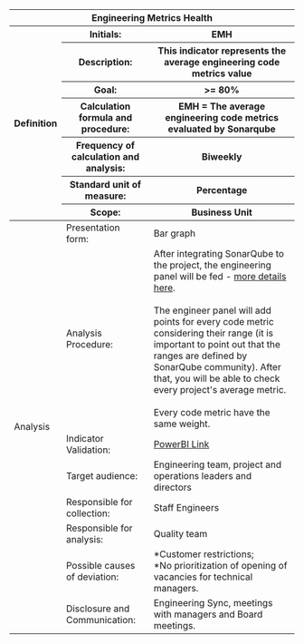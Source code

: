 <table class="tg">
<thead>
  <tr>
    <th class="tg-9wq8 color-white analise" colspan="8">Engineering Metrics Health</th>
  </tr>
  <tr>
    <th class="tg-9wq8 definicao color-black" rowspan="8">Definition </th>
    <th class="tg-0pky">Initials:</th>
    <th class="tg-0pky">EMH</th>
  </tr>
  <tr>
    <th class="tg-0pky">Description:</th>
    <th class="tg-0pky">This indicator represents the average engineering code metrics value</th>
  </tr>
  <tr>
    <th class="tg-0pky">Goal:</th>
    <th class="tg-0pky">>= 80%</th>
  </tr>
  <tr>
    <th class="tg-0pky">Calculation formula and procedure:</th>
    <th class="tg-0pky">EMH = The average engineering code metrics evaluated by Sonarqube</th>
  </tr>
  <tr>
    <th class="tg-0pky">Frequency of calculation and analysis:</th>
    <th class="tg-0pky">Biweekly</th>
  </tr>
  <tr>
    <th class="tg-0pky">Standard unit of measure:</th>
    <th class="tg-0pky">Percentage</th>
  </tr>
  <tr>
    <th class="tg-0pky">Scope:</th>
    <th class="tg-0pky">Business Unit</th>
  </tr>
</thead>
<tbody>
  <tr>
    <td class="tg-9wq8 analise color-black" rowspan="9">Analysis</td>
    <td class="tg-0pky">Presentation form:</td>
    <td class="tg-0pky">Bar graph</td>
  </tr>
  <tr>
    <td class="tg-0pky">Analysis Procedure:</td>
    <td class="tg-0pky">After integrating SonarQube to the project, the engineering panel will be fed - <a href="https://db1global.sharepoint.com/:b:/s/engineers.it/EYBIsx4LdIlDhpam8fuoh68B5ANL7ai-V8ctCZ4OFun2tA?e=tEzi3q">more details here</a>. <br/><br/>
    The engineer panel will add points for every code metric considering their range (it is important to point out that the ranges are defined by SonarQube community). After that, you will be able to check every project's average metric.
    <br/><br/>
    Every code metric have the same weight.
    </td>
  </tr>
  <tr>
    <td class="tg-0pky">Indicator Validation:</td>
    <td class="tg-0pky"> 
  <a href="https://app.powerbi.com/groups/me/reports/6b4ba5d7-1fa9-4da6-ba39-79d305cd836b/ReportSectione4359b054498a2e62570">PowerBI Link</a>
 </td>
  </tr>
  <tr>
    <td class="tg-0pky">Target audience:</td>
    <td class="tg-0pky">Engineering team, project and operations leaders and directors</td>
  </tr>
  <tr>
    <td class="tg-0pky">Responsible for collection:</td>
    <td class="tg-0pky">Staff Engineers</td>
  </tr>
  <tr>
    <td class="tg-0pky">Responsible for analysis:</td>
    <td class="tg-0pky">Quality team</td>
  </tr>
  <tr>
    <td class="tg-0pky">Possible causes of deviation:</td>
    <td class="tg-0pky">
    *Customer restrictions;<br/>
    *No prioritization of opening of vacancies for technical managers.</td>
  </tr>
  <tr>
    <td class="tg-0pky">Disclosure and Communication:</td>
    <td class="tg-0pky">Engineering Sync, meetings with managers and Board meetings.</td>
  </tr>
</tbody>
</table>